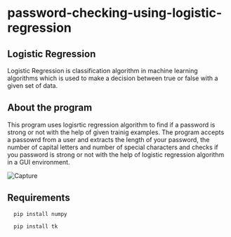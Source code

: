 # password-checking-using-logistic-regression
 
## Logistic Regression

Logistic Regression is classification algorithm in machine learning algorithms which is used to make a decision between true or false with a given set of data.

## About the program

This program uses logisrtic regression algorithm to find if a password is strong or not with the help of given trainig examples. The program accepts a passowrd from a user and extracts the length of your password, the number of capital letters and number of special characters and checks if you password is strong or not with the help of logistic regression algorithm in a GUI environment.

![Capture](https://user-images.githubusercontent.com/65342857/123462962-93a3cc80-d608-11eb-8ab2-f3700186b76a.JPG)


## Requirements

```
  pip install numpy
```
```
  pip install tk
```
